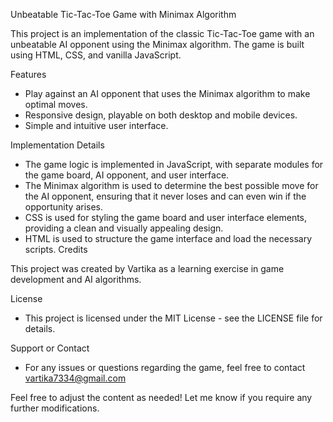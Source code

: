Unbeatable Tic-Tac-Toe Game with Minimax Algorithm

This project is an implementation of the classic Tic-Tac-Toe game with an unbeatable AI opponent using the Minimax algorithm. The game is built using HTML, CSS, and vanilla JavaScript.

Features

- Play against an AI opponent that uses the Minimax algorithm to make optimal moves.
- Responsive design, playable on both desktop and mobile devices.
- Simple and intuitive user interface.
 
Implementation Details

- The game logic is implemented in JavaScript, with separate modules for the game board, AI opponent, and user interface.
- The Minimax algorithm is used to determine the best possible move for the AI opponent, ensuring that it never loses and can even win if the opportunity arises.
- CSS is used for styling the game board and user interface elements, providing a clean and visually appealing design.
- HTML is used to structure the game interface and load the necessary scripts.
  Credits

This project was created by Vartika as a learning exercise in game development and AI algorithms.

License

- This project is licensed under the MIT License - see the LICENSE file for details.

Support or Contact

- For any issues or questions regarding the game, feel free to contact vartika7334@gmail.com

Feel free to adjust the content as needed! Let me know if you require any further modifications.


